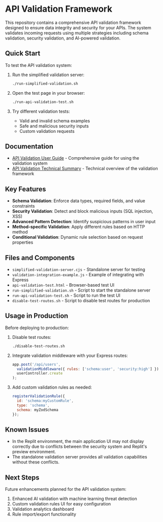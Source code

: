 # API Validation Framework

This repository contains a comprehensive API validation framework designed to ensure data integrity and security for your APIs. The system validates incoming requests using multiple strategies including schema validation, security validation, and AI-powered validation.

## Quick Start

To test the API validation system:

1. Run the simplified validation server:
   ```bash
   ./run-simplified-validation.sh
   ```

2. Open the test page in your browser:
   ```bash
   ./run-api-validation-test.sh
   ```

3. Try different validation tests:
   - Valid and invalid schema examples
   - Safe and malicious security inputs
   - Custom validation requests

## Documentation

- [API Validation User Guide](API-VALIDATION-USER-GUIDE.md) - Comprehensive guide for using the validation system
- [API Validation Technical Summary](API-VALIDATION-SUMMARY.md) - Technical overview of the validation framework

## Key Features

- **Schema Validation**: Enforce data types, required fields, and value constraints
- **Security Validation**: Detect and block malicious inputs (SQL injection, XSS)
- **Advanced Pattern Detection**: Identify suspicious patterns in user input
- **Method-specific Validation**: Apply different rules based on HTTP method
- **Conditional Validation**: Dynamic rule selection based on request properties

## Files and Components

- `simplified-validation-server.cjs` - Standalone server for testing
- `validation-integration-example.js` - Example of integrating with Express
- `api-validation-test.html` - Browser-based test UI
- `run-simplified-validation.sh` - Script to start the standalone server
- `run-api-validation-test.sh` - Script to run the test UI
- `disable-test-routes.sh` - Script to disable test routes for production

## Usage in Production

Before deploying to production:

1. Disable test routes:
   ```bash
   ./disable-test-routes.sh
   ```

2. Integrate validation middleware with your Express routes:
   ```javascript
   app.post('/api/users',
     validationMiddleware({ rules: ['schema:user', 'security:high'] }),
     userController.create
   );
   ```

3. Add custom validation rules as needed:
   ```javascript
   registerValidationRule({
     id: 'schema:myCustomRule',
     type: 'schema',
     schema: myZodSchema
   });
   ```

## Known Issues

- In the Replit environment, the main application UI may not display correctly due to conflicts between the security system and Replit's preview environment.
- The standalone validation server provides all validation capabilities without these conflicts.

## Next Steps

Future enhancements planned for the API validation system:

1. Enhanced AI validation with machine learning threat detection
2. Custom validation rules UI for easy configuration
3. Validation analytics dashboard
4. Rule import/export functionality